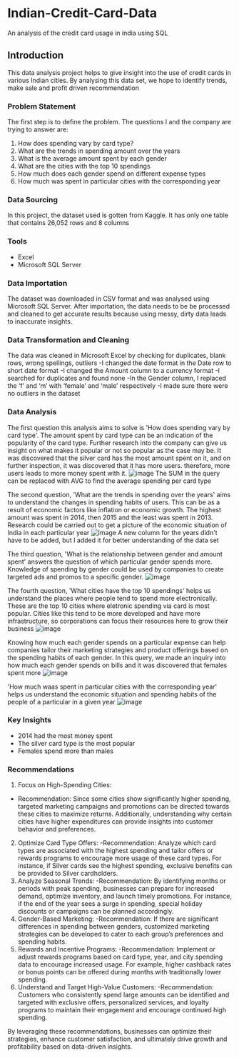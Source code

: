 # Indian-Credit-Card-Data
An analysis of the credit card usage in india using SQL  
## Introduction
This data analysis project helps to give insight into the use of credit cards in various Indian cities. By analysing this data set, we hope to identify trends, make sale and profit driven recommendation

### Problem Statement
The first step is to define the problem. The questions I and the company are trying to answer are:
1.	How does spending vary by card type?
2.	What are the trends in spending amount over the years
3.	What is the average amount spent by each gender
4.	What are the cities with the top 10 spendings
5.	How much does each gender spend on different expense types
6.	How much was spent in particular cities with the corresponding year

### Data Sourcing
In this project, the dataset used is gotten from Kaggle. It has only one table that contains 26,052 rows and 8 columns

### Tools
 - Excel
 - Microsoft SQL Server

### Data Importation
The dataset was downloaded in CSV format and was analysed using Microsoft SQL Server. After importation, the data needs to be be processed and cleaned to get accurate results because using messy, dirty data leads to inaccurate insights.

### Data Transformation and Cleaning
The data was cleaned in Microsoft Excel by checking for duplicates, blank rows, wrong spellings, outliers
 -I changed the date format in the Date row to short date format
 -I changed the Amount column to a currency format
 -I searched for duplicates and found none
 -In the Gender column, I replaced the ‘f’ and ‘m’ with ‘female’ and ‘male’ respectively
 -I made sure there were no outliers in the dataset


### Data Analysis
The first question this analysis aims to solve is 'How does spending vary by card type'. The amount spent by card type can be an indication of the popularity of the card type. Further research into the company can give us insight on what makes it popular or not so popular as the case may be. It was discovered that the silver card has the most amount spent on it, and on further inspection, it was discovered that it has more users. therefore, more users leads to more money spent with it.
![image](https://github.com/user-attachments/assets/066e27c8-3e98-4270-8ed4-ed6016500044)
The SUM in the query can be replaced with AVG to find the average spending per card type

The second question, 'What are the trends in spending over the years' aims to understand the changes in spending habits of users. This can be as a result of economic factors like inflation or economic growth. The highest amount was spent in 2014, then 2015 and the least was spent in 2013. Research could be carried out to get a picture of the economic situation of India in each particular year
![image](https://github.com/user-attachments/assets/929c8c24-2a68-4f5e-963e-4981c174d4e3)
A new column for the years didn't have to be added, but I added it for better understanding of the data set

The third question, 'What is the relationship between gender and amount spent' answers the question of which particular gender spends more. Knowledge of spending by gender could be used by companies to create targeted ads and promos to a specific gender. 
![image](https://github.com/user-attachments/assets/a184c736-426f-435d-9a41-96df9a0c7cb5)

The fourth question, 'What cities have the top 10 spendings' helps us understand the places where people tend to spend more electronically. These are the top 10 cities where eletronic spending via card is most popular. Cities like this tend to be more developed and have more infrastructure, so corporations can focus their resources here to grow their business
![image](https://github.com/user-attachments/assets/eec68d01-1ce0-4b58-9cd8-6a9cfbf68e6e)

Knowing how much each gender spends on a particular expense can help companies tailor their marketing strategies and product offerings based on the spending habits of each gender. In this query, we made an inquiry into how much each gender spends on bills and it was discovered that females spent more
![image](https://github.com/user-attachments/assets/1383f526-0ea4-439c-822a-86df533f6621)

'How much waas spent in particular cities with the corresponding year' helps us understand the economic situation and spending habits of the people of a particular in a given year
![image](https://github.com/user-attachments/assets/1abf8465-f98a-45be-b06c-69b03ba7f0a7)

### Key Insights
 - 2014 had the most money spent
 - The silver card type is the most popular
 - Females spend more than males

### Recommendations
1.	Focus on High-Spending Cities:
 - Recommendation: Since some cities show significantly higher spending, targeted marketing campaigns and promotions can be directed towards these cities to maximize returns. Additionally, understanding why certain cities have higher expenditures can provide insights into customer behavior and preferences.
2.	Optimize Card Type Offers:
 -Recommendation: Analyze which card types are associated with the highest spending and tailor offers or rewards programs to encourage more usage of these card types. For instance, if Silver cards see the highest spending, exclusive benefits can be provided to Silver cardholders.
3.	Analyze Seasonal Trends:
 -Recommendation: By identifying months or periods with peak spending, businesses can prepare for increased demand, optimize inventory, and launch timely promotions. For instance, if the end of the year sees a surge in spending, special holiday discounts or campaigns can be planned accordingly.
4.	Gender-Based Marketing:
 -Recommendation: If there are significant differences in spending between genders, customized marketing strategies can be developed to cater to each group’s preferences and spending habits.
5.	Rewards and Incentive Programs:
 -Recommendation: Implement or adjust rewards programs based on card type, year, and city spending data to encourage increased usage. For example, higher cashback rates or bonus points can be offered during months with traditionally lower spending.
6.	Understand and Target High-Value Customers:
 -Recommendation: Customers who consistently spend large amounts can be identified and targeted with exclusive offers, personalized services, and loyalty programs to maintain their engagement and encourage continued high spending.

By leveraging these recommendations, businesses can optimize their strategies, enhance customer satisfaction, and ultimately drive growth and profitability based on data-driven insights.









    
